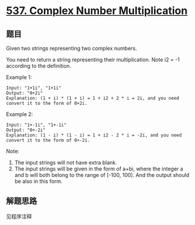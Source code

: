 # [537. Complex Number Multiplication](https://leetcode-cn.com/problems/complex-number-multiplication/)

## 题目

Given two strings representing two complex numbers.

You need to return a string representing their multiplication. Note i2 = -1 according to the definition.

Example 1:

```text
Input: "1+1i", "1+1i"
Output: "0+2i"
Explanation: (1 + i) * (1 + i) = 1 + i2 + 2 * i = 2i, and you need convert it to the form of 0+2i.
```

Example 2:

```text
Input: "1+-1i", "1+-1i"
Output: "0+-2i"
Explanation: (1 - i) * (1 - i) = 1 + i2 - 2 * i = -2i, and you need convert it to the form of 0+-2i.
```

Note:

1. The input strings will not have extra blank.
1. The input strings will be given in the form of a+bi, where the integer a and b will both belong to the range of [-100, 100]. And the output should be also in this form.

## 解题思路

见程序注释
